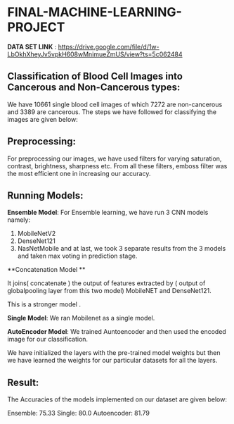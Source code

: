 # FINAL-MACHINE-LEARNING-PROJECT

**DATA SET LINK** : https://drive.google.com/file/d/1w-LbOkhXheyJv5vpkH608wMnimueZmUS/view?ts=5c062484


## Classification of Blood Cell Images into Cancerous and Non-Cancerous types:


We have 10661 single blood cell images of which 7272 are non-cancerous and 3389 are cancerous. The steps we have followed for classifying the images are given below:

## Preprocessing:
For preprocessing our images, we have used filters for varying saturation, contrast, brightness, sharpness etc. From all these filters, emboss filter was the most efficient one in increasing our accuracy.


## Running Models:
**Ensemble Model**:
For Ensemble learning, we have run 3 CNN models namely:
1. MobileNetV2
2. DenseNet121
3. NasNetMobile
and at last, we took 3 separate results from the 3 models and taken max voting in prediction stage.

**Concatenation Model **

It joins( concatenate ) the output of features extracted by ( output  of globalpooling layer from this two model)   MobileNET and   DenseNet121. 

This is a stronger model .


**Single Model**:
We ran Mobilenet as a single model.

**AutoEncoder Model**:
We trained Auntoencoder and then used the encoded image for our classification.

We have initialized the layers with the pre-trained model weights but then we have learned the weights for our particular datasets for all the layers.


## Result:
The Accuracies of the models implemented on our dataset are given below:

Ensemble: 75.33
Single: 80.0
Autoencoder: 81.79
